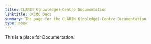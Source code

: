 ```yaml
---
title: CLARIN K(nowledge)-Centre Documentation
linktitle: CKCMC Docs
summary: The page for the CLARIN K(noledge)-Centre Documentation
type: book
---
```


This is a place for Documentation.
